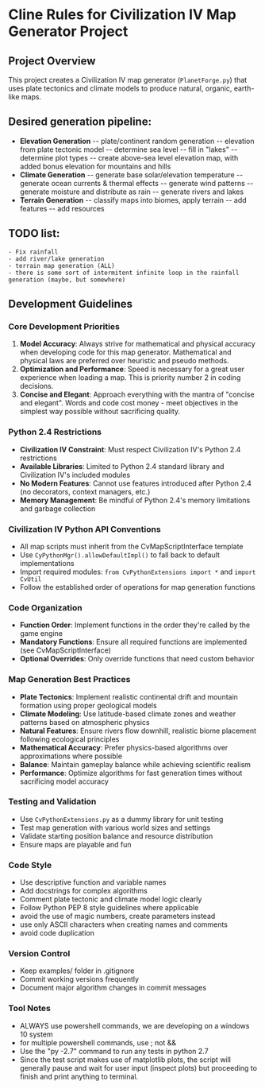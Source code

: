 # Cline Rules for Civilization IV Map Generator Project

## Project Overview

This project creates a Civilization IV map generator (`PlanetForge.py`) that uses plate tectonics and climate models to produce natural, organic, earth-like maps.

## Desired generation pipeline:

-   **Elevation Generation**
    -- plate/continent random generation
    -- elevation from plate tectonic model
    -- determine sea level
    -- fill in "lakes"
    -- determine plot types
    -- create above-sea level elevation map, with added bonus elevation for mountains and hills
-   **Climate Generation**
    -- generate base solar/elevation temperature
    -- generate ocean currents & thermal effects
    -- generate wind patterns
    -- generate moisture and distribute as rain
    -- generate rivers and lakes
-   **Terrain Generation**
    -- classify maps into biomes, apply terrain
    -- add features
    -- add resources

## TODO list:

    - Fix rainfall
    - add river/lake generation
    - terrain map generation (ALL)
    - there is some sort of intermitent infinite loop in the rainfall generation (maybe, but somewhere)

## Development Guidelines

### Core Development Priorities

1. **Model Accuracy**: Always strive for mathematical and physical accuracy when developing code for this map generator. Mathematical and physical laws are preferred over heuristic and pseudo methods.
2. **Optimization and Performance**: Speed is necessary for a great user experience when loading a map. This is priority number 2 in coding decisions.
3. **Concise and Elegant**: Approach everything with the mantra of "concise and elegant". Words and code cost money - meet objectives in the simplest way possible without sacrificing quality.

### Python 2.4 Restrictions

-   **Civilization IV Constraint**: Must respect Civilization IV's Python 2.4 restrictions
-   **Available Libraries**: Limited to Python 2.4 standard library and Civilization IV's included modules
-   **No Modern Features**: Cannot use features introduced after Python 2.4 (no decorators, context managers, etc.)
-   **Memory Management**: Be mindful of Python 2.4's memory limitations and garbage collection

### Civilization IV Python API Conventions

-   All map scripts must inherit from the CvMapScriptInterface template
-   Use `CyPythonMgr().allowDefaultImpl()` to fall back to default implementations
-   Import required modules: `from CvPythonExtensions import *` and `import CvUtil`
-   Follow the established order of operations for map generation functions

### Code Organization

-   **Function Order**: Implement functions in the order they're called by the game engine
-   **Mandatory Functions**: Ensure all required functions are implemented (see CvMapScriptInterface)
-   **Optional Overrides**: Only override functions that need custom behavior

### Map Generation Best Practices

-   **Plate Tectonics**: Implement realistic continental drift and mountain formation using proper geological models
-   **Climate Modeling**: Use latitude-based climate zones and weather patterns based on atmospheric physics
-   **Natural Features**: Ensure rivers flow downhill, realistic biome placement following ecological principles
-   **Mathematical Accuracy**: Prefer physics-based algorithms over approximations where possible
-   **Balance**: Maintain gameplay balance while achieving scientific realism
-   **Performance**: Optimize algorithms for fast generation times without sacrificing model accuracy

### Testing and Validation

-   Use `CvPythonExtensions.py` as a dummy library for unit testing
-   Test map generation with various world sizes and settings
-   Validate starting position balance and resource distribution
-   Ensure maps are playable and fun

### Code Style

-   Use descriptive function and variable names
-   Add docstrings for complex algorithms
-   Comment plate tectonic and climate model logic clearly
-   Follow Python PEP 8 style guidelines where applicable
-   avoid the use of magic numbers, create parameters instead
-   use only ASCII characters when creating names and comments
-   avoid code duplication

### Version Control

-   Keep examples/ folder in .gitignore
-   Commit working versions frequently
-   Document major algorithm changes in commit messages

### Tool Notes

-   ALWAYS use powershell commands, we are developing on a windows 10 system
-   for multiple powershell commands, use ; not &&
-   Use the "py -2.7" command to run any tests in python 2.7
-   Since the test script makes use of matplotlib plots, the script will generally pause and wait for user input (inspect plots) but proceeding to finish and print anything to terminal.
